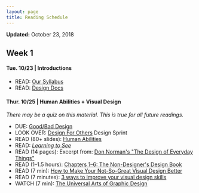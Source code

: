 ```yaml
---
layout: page
title: Reading Schedule
---
```


**Updated:** October 23, 2018

## Week 1

#### Tue. 10/23 **| Introductions**
- READ: [Our Syllabus](../docs/syllabus.html)
- READ: [Design Docs](../docs/designdocs.html)

#### Thur. 10/25 **| Human Abilities + Visual Design**
_There may be a quiz on this material. This is true for all future readings._

- DUE: [Good/Bad Design](../designs/goodbad_assn.html)
- LOOK OVER: [Design For Others](../designs/visual_assn.html) Design Sprint
- READ (80+ slides): [Human Abilities](../docs/HumanAbilities.pptx)
- READ: [_Learning to See_](https://ia.net/know-how/learning-to-see)
- READ (14 pages): Excerpt from:  [Don Norman's "The Design of Everyday Things"](reading/DesignThinking_DonNorman.pdf)
- READ (1–1.5 hours): [Chapters 1–6: The Non-Designer's Design Book](https://proquest-safaribooksonline-com.ezproxy.wpi.edu/book/graphic-design/9780133966350/firstchapter#X2ludGVybmFsX0h0bWxWaWV3P3htbGlkPTk3ODAxMzM5NjYzNTAlMkZjaDAxX2h0bWwmcXVlcnk9) 
- READ (7 min): [How to Make Your Not-So-Great Visual Design Better](https://medium.com/facebook-design/how-to-make-your-not-so-great-visual-design-better-67972eee3825)
- READ (7 minutes): [3 ways to improve your visual design skills](https://uxdesign.cc/3-ways-to-improve-your-visual-design-skills-fa9dc8e583ff)
- WATCH (7 min): [The Universal Arts of Graphic Design](https://www.youtube.com/watch?v=sTi5SNgxE3U)

<!--
## Week 2

**Needfinding & Task analysis**

- WATCH (12 minutes): [Ethnography: Ellen Isaacs at TEDxBroadway](https://www.youtube.com/watch?v=nV0jY5VgymI)
- WATCH (4 minutes): [EXAMPLE: Contextual Inquiry: Workforce Mobility](https://www.youtube.com/watch?v=Gd5fA9UQDjE)
- WATCH (3 minutes): [Insight Through Need-finding](http://ecorner.stanford.edu/videos/3135/Insight-Through-Need-Finding)
- READ: [Needfinding cheat sheet](reading/NeedFindingCribSheet.pdf)
- READ: [Become Your Users](reading/becomeYourUsers_forrester.pdf)
- READ: [Task Analysis Tips](reading/taskAnalysisTips.pdf)
- READ: [How to Understand Problems by Andy Ko](http://faculty.washington.edu/ajko/books/design-methods/how-to-understand-problems.html)
- READ: [How to Define Problems by Andy Ko](http://faculty.washington.edu/ajko/books/design-methods/how-to-define-problems.html)
- Read/Watch something else about Need finding, Task Analysis, or Contextual Inquiry

#### Tuesday. 10/30 **| Visual Design Project Cont.**
**Prototyping + Ideation**
- READ: [How to be Creative by Andy Ko](http://faculty.washington.edu/ajko/books/design-methods/how-to-be-creative.html)
- READ: [Ideation Overview (don't answer survey questions)](https://kixlab.org/courses/cs374-spring-2017/classes/08-Ideation/)
- READ: [How to Prototype by Andy Ko](http://faculty.washington.edu/ajko/books/design-methods/how-to-prototype.html)
- READ (17 pages): [The anatomy of sketching (Bill Buxton)](reading/sketching_Buxton.pdf)
- READ (9 minutes): [Why you should be prototyping (Netflix)](https://medium.com/@rachelbinx/why-you-should-be-prototyping-e4f7d55a6848)
- Read/Watch something else about prototyping or ideation

#### Mon. 3/19 **| Visual Design Project Cont.**
- WATCH (10 min): [Jennifer Golbeck (TED Talk). The curly fry conundrum: Why social media "likes" say more than you might think](https://www.ted.com/talks/jennifer_golbeck_the_curly_fry_conundrum_why_social_media_likes_say_more_than_you_might_think#t-15090)
- Familiarize yourself with [invision](https://www.invisionapp.com/). See Slack for our free account code.
- _OPTIONAL:_  [Google I/O 2013 - Cognitive Science and Design](https://www.youtube.com/watch?v=z2exxj4COhU&feature=youtu.be)
- _OPTIONAL:_  [Bad typography has ruined more than just the Oscars](https://www.youtube.com/watch?v=eZSe4xVXHhI)

#### Tue. 3/20 **| Visual Design Hack Day**
- WATCH (17 minutes): [Scott Klemmer: Heuristic Evaluation - Why and How](https://www.youtube.com/watch?v=YZq7nKR9BWw)

#### Thu. 3/22 **| Data Visualization**
- WATCH (8 min): [The Art of Data Visualization](https://www.youtube.com/watch?v=AdSZJzb-aX8)
- READ (80 slides): [Data Visualization](../docs/reading/Visualization.pptx)
- READ/WATCH: [39 studies about human perception in 30 minutes](https://medium.com/@kennelliott/39-studies-about-human-perception-in-30-minutes-4728f9e31a73) \| [Accompanying Talk](https://www.youtube.com/watch?v=s0J6EDvlN30)
- WEBSITE: [Five Design Sheet Methodology for Visualization](http://fds.design/)
- _OPTIONAL:_ [Data Storytelling: The Ultimate Collection of Resources](http://www.juiceanalytics.com/writing/data-storytelling-the-ultimate-collection-of-resources-ii)

#### Fri. 3/23 **| Others Demo Day**
- DUE: [Design for Others Demo](../designs/visual_assn.html)

## Week 3

#### Thur. 3/26 **| Interactive Vis**
- DUE: [Design for Others Design Doc](../designs/visual_assn.html)
- _OPTIONAL:_ [Interactive Data Visualization Slides (BIG FILE 450MB!)](http://web.cs.wpi.edu/~ltharrison/docs/isenberg_interaction.pptx)

#### Tue. 3/27 **| User Testing + Hack Day**
- READ (22 slides): [User Testing](../docs/reading/User_Testing.pptx)
- WATCH: [Rocket Surgery Made Easy: Usability Demo (Steve Krug)](https://www.youtube.com/watch?v=QckIzHC99Xc)

#### Thu. 3/29 **| Crowdsourcing + Social Psych**
- READ: [How Uber Uses Psychological Tricks to Push Its Drivers' Buttons](https://www.nytimes.com/interactive/2017/04/02/technology/uber-drivers-psychological-tricks.html?_r=0)
- READ: [HCI and Collective Intelligence (Jeff Bigham, Michael Bernstein, & Eytan Adar)](http://www.cond.org/ci-chapter.pdf)
- _REFERENCE:_  People + Computation Slides -- SEE Slack

#### Fri. 3/30 **| Conversational Interfaces**
- READ (14 minutes): [Technical and social challenges of conversational design](https://uxdesign.cc/my-website-is-now-conversational-here-is-what-i-learned-7e943cc6ace0)
- READ (9 minutes): [How to design a robust chatbot interaction](https://uxdesign.cc/how-to-design-a-robust-chatbot-interaction-8bb6dfae34fb)
- READ: [Conversation Design: Speaking the Same Language (Google)](https://design.google/library/conversation-design-speaking-same-language/)
- READ: [HCI for Peace: A Call for Constructive Action](http://homepage.divms.uiowa.edu/~hourcade/hciforpeace.pdf)
- WATCH: Watch a talk from the [HCI for Peace Conference](http://howtobuildpeace.org/bp2014/)

## Week 4

#### Mon. 4/2 **| Understanding Demos**
- DUE: [Design for Understanding Demo](../designs/datavis_assn.html)

#### Tue. 4/3 **| Chatbot Hack Day**
- DUE: [Design for Understanding Doc](../designs/datavis_assn.html)
- Work on chatbots

#### Thu. 4/5 **| 3D User Interfaces + Fun**
- WATCH (17 minutes): [The Wekinator by Rebecca Fiebrink](https://www.youtube.com/watch?v=yc5CL5EoPqg)
- READ: [32.1-2, 32.4-5: 3D User Interfaces](https://www.interaction-design.org/literature/book/the-encyclopedia-of-human-computer-interaction-2nd-ed/3d-user-interfaces)
- WATCH (8 min): [Bill Buxton on Natural User Interfaces](https://www.youtube.com/watch?v=NcdrfacG_y4)
- READ (7 pages): [Make Things Engaging](../docs/reading/MakeThingsEngaging.pdf)

#### Fri. 4/6 **| Chatbot Hack Day**
- READ: [8 Prototypes that Show the Future of HCI](https://www.fastcodesign.com/3059848/8-incredible-prototypes-that-show-the-future-of-human-computer-interaction)
- READ (4 pages): [Gesture Interfaces: A Step Backward in Usability](http://manoa.hawaii.edu/hci/readings/interactions2010_norman_nielsen.pdf)

## Week 5

#### Mon. 4/9 **| Input Technologies and Techniques**
- DUE: [Design for Tension Demo](../designs/chatbot_assn.html)
- READ (35 pages): [Input Technologies and Techniques (Ken Hinckley and Daniel Wigdor)](../docs/reading/input_devices.pdf)

#### Tue. 4/10 **| Affective Computing**
_Start [Design for Wellbeing](../designs/emotion_assn.html)_
- DUE: [Design for Tension Doc](../designs/chatbot_assn.html)

_Reading and Watching Track_
- WATCH (~16 minutes): [Rafael Calvo: Time for Technologies to Respect our Psychological Needs](https://www.youtube.com/watch?v=wUvmqKvZQ-0)
- READ (short): [We Need Computers with Empathy](https://www.technologyreview.com/s/609071/we-need-computers-with-empathy/?utm_campaign=Owned+Social&utm_source=Twitter&utm_medium=Owned+Social)
- READ (short): [Why you want your Drone to have Empathy](https://spectrum.ieee.org/automaton/robotics/drones/why-you-want-your-drone-to-have-emotions?utm_source=feedburner&utm_medium=feed&utm_campaign=Feed%3A+IeeeSpectrum+%28IEEE+Spectrum%29)
- WATCH (~45 minutes): [Rosalind Picard: Emotion Technology](https://www.youtube.com/watch?v=su25HMMygaA)
- READ (short): [Affective Computing for HCI](http://vismod.media.mit.edu/pub/tech-reports/TR-490/)
- _For Reference (Optional):_ [Affective Computing by Kristina H&ouml;&ouml;k](https://www.interaction-design.org/literature/book/the-encyclopedia-of-human-computer-interaction-2nd-ed/affective-computing)

_Javascript and JQuery (Do enough to know basics)_
- [Intro to JQuery Codecademy](https://www.codecademy.com/tracks/jquery/resume)
- [Learn JQuery Core](https://learn.jquery.com/using-jquery-core/)
- Look over and understand the code from [Design for Wellbeing](../designs/emotion_assn.html)

#### Thu. 4/12 **| Affectiva Hack Day**
_Hack on Affectiva!_
- WATCH (20 minutes): [The Future of Affective Computing](https://www.youtube.com/watch?v=bbGP53IIMfg)

#### Fri. 4/13 **| Wellbeing midpoint Demo Day**

## Week 6

#### Mon. 4/16 **| Patriots' Day Holiday**
_No class. Patriots' Day._

#### Tue. 4/17 **| Intelligent User Interfaces**
- READ (Intro + Principles): [Principles of Mixed-Initiative User Interfaces (Eric Horvitz)](http://erichorvitz.com/chi99horvitz.pdf)
- READ (Intro + Usability Principles): [Steps to Take Before Intelligent User Interfaces Become Real (Kristina Höök)](http://www.cs.uu.nl/docs/vakken/b3ii/Intelligente%20Interactie%20literatuur/College%201.%20Intelligentie%20(Beun)/Extra%20literatuur/Steps%20to%20take%20before%20IUIs%20become%20real_Hook.pdf)

#### Thu. 4/19 **| Design for Wellbeing Demo Day**
- DUE: [Design for Wellbeing Demo](../designs/emotion_assn.html)

#### Fri. 4/20 | WPI Project Presentation Day
_No class. WPI Project Presentation day._

## Week 7

#### Mon. 4/23 **| Virtual Reality (+ some Augmented Reality)**
- DUE: [Design for Wellbeing Doc](../designs/emotion_assn.html)

_Start Design for Another World_

- READ (7 min): [Applying human-centered design to emerging technologies (IDEO)](https://medium.com/googleplaydev/applying-human-centered-design-to-emerging-technologies-6ad7f39d8d30)
- READ (20 pages): [Virtual Reality Introduction by Steven M. LaValle](http://vr.cs.uiuc.edu/vrch1.pdf)
- READ (7 minutes): [Design Practices in Virtual Reality](https://uxdesign.cc/design-practices-in-virtual-reality-f900f5935826)
- READ (short): [AR Human Interface guidelines by Apple](https://developer.apple.com/ios/human-interface-guidelines/technologies/augmented-reality/)

_SKIM OVER THE FOLLOWING FOR IDEAS!_

- [Opioids haven't solved Chronic Pain. Maybe Virtual Reality Can (WIRED)](https://www.wired.com/story/opioids-havent-solved-chronic-pain-maybe-virtual-reality-can/)
- ['After I feel ecstatic and emotional': Could Virtual Reality Replace Therapy](https://www.theguardian.com/technology/2017/oct/07/virtual-reality-acrophobia-paranoia-fear-of-flying-ptsd-depression-mental-health)
- [Can VR Really Make You More Empathetic? (WIRED)](https://www.wired.com/2016/09/can-vr-really-make-people-empathetic/?mbid=social_twitter)
- [VRST 2017 Technical Papers Preview](https://www.youtube.com/watch?v=zd5zNo8vQEk&feature=youtu.be)

#### Tue. 4/24 **| VR Hack Day**

_Hack on VR!_

#### Thu. 4/26 **| VR Hack Day**

_Hack on VR!_

- READ: [Dystopian Virtual Reality is Finally Here (Ian Bogost)](https://www.theatlantic.com/technology/archive/2016/03/virtual-reality-is-just-television-for-the-computer-junkie/475632/)
- READ: [Virtual Reality Frontiers (Steven M. Lavalle)](http://vr.cs.uiuc.edu/vrch13.pdf)

#### Fri. 4/27 **| VR Demo Day**
- DUE: [Design for Another World Demo](../designs/vr_assn.html)

## Week 8

#### Mon. 4/30 **| Lunch-Hour Demos!**
- DUE: [Design for Another World Doc](../designs/vr_assn.html)
- OPTIONAL!: Bring out our favorite demos for food + a lunch-hour demo event.

#### Tue (Fri). 5/1 **| Where do we go from here?**
- Wrap-up: Last Day of the Term.

-->